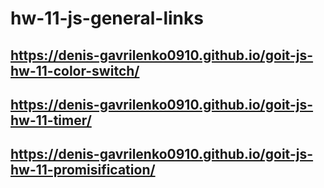 # hw-11-js-general-links

## https://denis-gavrilenko0910.github.io/goit-js-hw-11-color-switch/
## https://denis-gavrilenko0910.github.io/goit-js-hw-11-timer/
## https://denis-gavrilenko0910.github.io/goit-js-hw-11-promisification/
